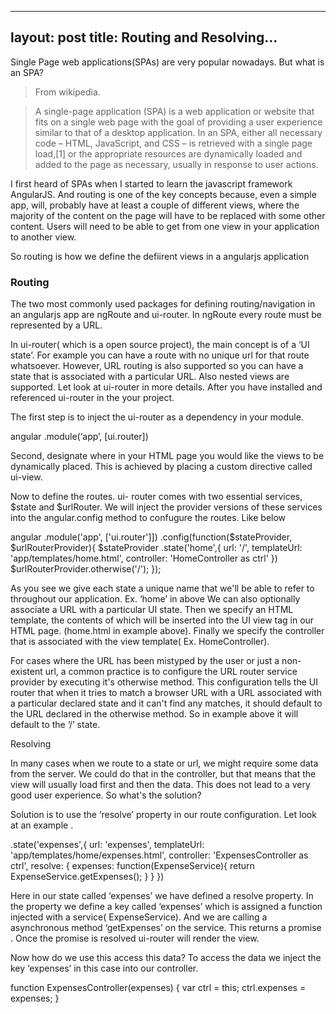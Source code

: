 
---
layout: post
title: Routing and Resolving...
---


Single Page web applications(SPAs) are very popular nowadays. But what is an SPA?

>From wikipedia.

>A single-page application (SPA) is a web application or website that fits on a single web page with the goal of providing a user experience similar to that of a desktop application. In an SPA, either all necessary code – HTML, JavaScript, and CSS – is retrieved with a single page load,[1] or the appropriate resources are dynamically loaded and added to the page as necessary, usually in response to user actions.


I first heard of SPAs when I started to learn the javascript framework AngularJS. And routing is one of the key concepts because, even a simple app, will, probably have at least a couple of different views, where the majority of the content on the page will have to be replaced with some other content.  Users will need to be able to get from one view in your application to another view.

So routing is how we define the defiirent views in a angularjs application


### Routing

The two most commonly used packages for defining routing/navigation in an angularjs app are ngRoute and ui-router. In ngRoute  every route must be represented by a URL. 

In ui-router( which is a open source project), the main concept is of a ‘UI state’. For example you can have a route with no unique url for that route whatsoever. However, URL routing is  also supported so you can have a state that is associated with a particular URL. Also nested views are supported. Let look at ui-router in more details. After you have installed and referenced ui-router in the your project.

The first step is to inject the ui-router as a dependency  in your module.

angular
     .module(‘app’, [ui.router])

Second, designate where in your HTML page you would like the views to be dynamically placed. This is achieved by placing a custom directive called ui-view.
	<ui-view></uiview>

Now to  define the routes. ui- router comes with two essential services, $state and $urlRouter. We will inject the provider versions of these services into the angular.config method to confugure the routes. Like below

angular
  .module('app', ['ui.router']])
  .config(function($stateProvider, $urlRouterProvider){
    $stateProvider
      .state('home',{
        url: '/',
        templateUrl: 'app/templates/home.html',
        controller: 'HomeController as ctrl'
      })
$urlRouterProvider.otherwise('/');
  });


As you see we give each state a unique name that we'll be able to refer to throughout our application. Ex. ‘home’ in above We can also optionally associate a URL with a particular UI state. Then  we specify an HTML template, the contents of which will be inserted into the UI view tag in our HTML page. (home.html in example above). Finally we specify the controller that is associated with the view template( Ex. HomeController).

For cases where the URL has been mistyped by the user or just a non-existent url, a common practice is to configure the URL router service provider by executing it's otherwise method. This configuration tells the UI router that when it tries to match a browser URL with a URL associated with a particular declared state and it can't find any matches, it should default to the URL declared in the otherwise method. So in example above it will default to the ‘/’ state.



Resolving

In many cases when we route to a state or url, we might require some data from the server. We could do that in the controller, but that means that the view will usually load first and then  the data.  This does not lead to a very good user experience. So what's the solution?

Solution is to use the ‘resolve’ property in our route configuration. Let look at an example . 

 .state('expenses',{
        url: 'expenses',
        templateUrl: 'app/templates/home/expenses.html',
        controller: 'ExpensesController as ctrl',
        resolve: {
          expenses: function(ExpenseService){
            return ExpenseService.getExpenses();
          }
        }
      })

Here in our state called ‘expenses’  we have defined a resolve property.  In the property we define a key called ‘expenses’  which is assigned a function  injected with a service( ExpenseService). And we are calling a asynchronous method ‘getExpenses’ on the service.
This returns a promise . Once the promise is resolved ui-router will render the view.

Now how do we use this access this data? To access the data we inject the key ‘expenses’ in this case into our controller.

function ExpensesController(expenses) {
	var ctrl = this;
	ctrl.expenses = expenses;
}

